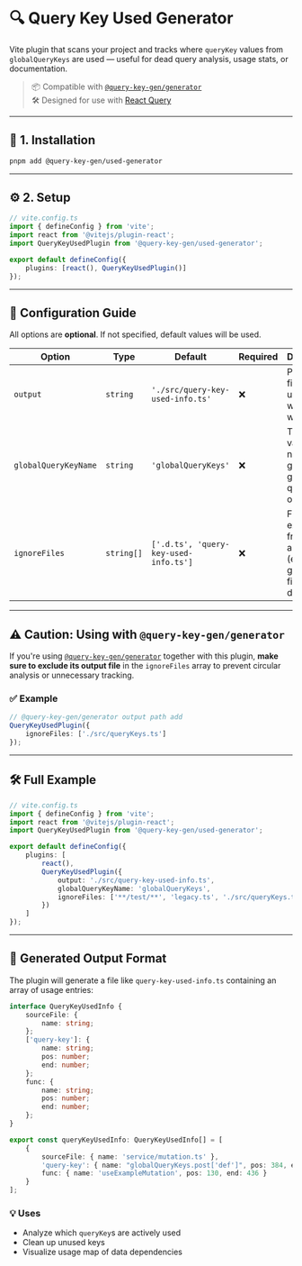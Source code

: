 # 🔍 Query Key Used Generator

Vite plugin that scans your project and tracks where `queryKey` values from `globalQueryKeys` are used — useful for dead query analysis, usage stats, or documentation.

> 📦 Compatible with [`@query-key-gen/generator`](https://npmjs.com/package/@query-key-gen/generator)  
> 🛠 Designed for use with [React Query](https://tanstack.com/query)

---

## 🚀 1. Installation

```bash
pnpm add @query-key-gen/used-generator
```

---

## ⚙️ 2. Setup

```ts
// vite.config.ts
import { defineConfig } from 'vite';
import react from '@vitejs/plugin-react';
import QueryKeyUsedPlugin from '@query-key-gen/used-generator';

export default defineConfig({
    plugins: [react(), QueryKeyUsedPlugin()]
});
```

---

## 📘 Configuration Guide

All options are **optional**. If not specified, default values will be used.

| Option               | Type       | Default                               | Required | Description                                                       |
| -------------------- | ---------- | ------------------------------------- | -------- | ----------------------------------------------------------------- |
| `output`             | `string`   | `'./src/query-key-used-info.ts'`      | ❌       | Path to the file where usage info will be written                 |
| `globalQueryKeyName` | `string`   | `'globalQueryKeys'`                   | ❌       | The variable name of the generated global query key object        |
| `ignoreFiles`        | `string[]` | `['.d.ts', 'query-key-used-info.ts']` | ❌       | Files to exclude from analysis (e.g., generated files, type defs) |

---

## ⚠️ Caution: Using with `@query-key-gen/generator`

If you're using [`@query-key-gen/generator`](https://npmjs.com/package/@query-key-gen/generator) together with this plugin, **make sure to exclude its output file** in the `ignoreFiles` array to prevent circular analysis or unnecessary tracking.

### ✅ Example

```ts
// @query-key-gen/generator output path add
QueryKeyUsedPlugin({
    ignoreFiles: ['./src/queryKeys.ts']
});
```

---

## 🛠 Full Example

```ts
// vite.config.ts
import { defineConfig } from 'vite';
import react from '@vitejs/plugin-react';
import QueryKeyUsedPlugin from '@query-key-gen/used-generator';

export default defineConfig({
    plugins: [
        react(),
        QueryKeyUsedPlugin({
            output: './src/query-key-used-info.ts',
            globalQueryKeyName: 'globalQueryKeys',
            ignoreFiles: ['**/test/**', 'legacy.ts', './src/queryKeys.ts']
        })
    ]
});
```

---

## 📄 Generated Output Format

The plugin will generate a file like `query-key-used-info.ts` containing an array of usage entries:

```ts
interface QueryKeyUsedInfo {
    sourceFile: {
        name: string;
    };
    ['query-key']: {
        name: string;
        pos: number;
        end: number;
    };
    func: {
        name: string;
        pos: number;
        end: number;
    };
}

export const queryKeyUsedInfo: QueryKeyUsedInfo[] = [
    {
        sourceFile: { name: 'service/mutation.ts' },
        'query-key': { name: "globalQueryKeys.post['def']", pos: 384, end: 412 },
        func: { name: 'useExampleMutation', pos: 130, end: 436 }
    }
];
```

### 💡 Uses

- Analyze which `queryKey`s are actively used
- Clean up unused keys
- Visualize usage map of data dependencies
